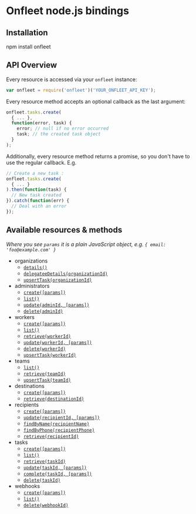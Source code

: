 # Onfleet node.js bindings

## Installation

  npm install onfleet

## API Overview

Every resource is accessed via your `onfleet` instance:

```js
var onfleet = require('onfleet')('YOUR_ONFLEET_API_KEY');
```

Every resource method accepts an optional callback as the last argument:

```js
onfleet.tasks.create(
  { ... },
  function(error, task) {
    error; // null if no error occurred
    task; // the created task object
  }
);
```

Additionally, every resource method returns a promise, so you don't have to use the regular callback. E.g.

```js
// Create a new task :
onfleet.tasks.create(
  { ... }
).then(function(task) {
  // New task created
}).catch(function(err) {
  // Deal with an error
});
```

## Available resources & methods

*Where you see `params` it is a plain JavaScript object, e.g. `{ email: 'foo@example.com' }`*

* organizations
  * [`details()`](http://docs.onfleet.com/docs/organizations#get-details)
  * [`delegateeDetails(organizationId)`](http://docs.onfleet.com/docs/organizations#get-delegatee-details)
  * [`upsertTask(organizationId)`](http://docs.onfleet.com/docs/containers)
* administrators
  * [`create([params])`](http://docs.onfleet.com/docs/administrators#create-new-administrator)
  * [`list()`](http://docs.onfleet.com/docs/administrators#list-administrators)
  * [`update(adminId, [params])`](http://docs.onfleet.com/docs/administrators#update-administrator)
  * [`delete(adminId)`](http://docs.onfleet.com/docs/administrators#delete-administrator)
* workers
  * [`create([params])`](http://docs.onfleet.com/docs/workers#create-new-worker)
  * [`list()`](http://docs.onfleet.com/docs/workers#list-workers)
  * [`retrieve(workerId)`](http://docs.onfleet.com/docs/workers#get-single-worker)
  * [`update(workerId, [params])`](http://docs.onfleet.com/docs/workers#update-worker)
  * [`delete(workerId)`](http://docs.onfleet.com/docs/workers#delete-worker)
  * [`upsertTask(workerId)`](http://docs.onfleet.com/docs/containers)
* teams
  * [`list()`](http://docs.onfleet.com/docs/teams#list-teams)
  * [`retrieve(teamId)`](http://docs.onfleet.com/docs/teams#get-single-team)
  * [`upsertTask(teamId)`](http://docs.onfleet.com/docs/containers)
* destinations
  * [`create([params])`](http://docs.onfleet.com/docs/destinations#create-new-destination)
  * [`retrieve(destinationId)`](http://docs.onfleet.com/docs/destinations#get-single-destination)
* recipients
  * [`create([params])`](http://docs.onfleet.com/docs/recipients#create-new-recipient)
  * [`update(recipientId, [params])`](http://docs.onfleet.com/docs/recipients#update-recipient)
  * [`findByName(recipientName)`](http://docs.onfleet.com/docs/recipients#find-recipient)
  * [`findByPhone(recipientPhone)`](http://docs.onfleet.com/docs/recipients#find-recipient)
  * [`retrieve(recipientId)`](http://docs.onfleet.com/docs/recipients#get-single-recipient)
* tasks
  * [`create([params])`](http://docs.onfleet.com/docs/tasks#create-task)
  * [`list()`](http://docs.onfleet.com/docs/tasks#list-tasks)
  * [`retrieve(taskId)`](http://docs.onfleet.com/docs/tasks#get-single-task)
  * [`update(taskId, [params])`](http://docs.onfleet.com/docs/tasks#update-task)
  * [`complete(taskId, [params])`](http://docs.onfleet.com/docs/tasks#complete-task)
  * [`delete(taskId)`](http://docs.onfleet.com/docs/tasks#delete-task)
* webhooks
  * [`create([params])`](http://docs.onfleet.com/docs/webhooks#create-webhook)
  * [`list()`](http://docs.onfleet.com/docs/webhooks#list-webhooks)
  * [`delete(webhookId)`](http://docs.onfleet.com/docs/webhooks#delete-webhook)
